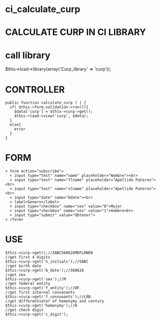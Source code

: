 # ci_calculate_curp

# CALCULATE CURP IN CI LIBRARY

# call library
$this->load->library(array('Curp_library' => 'curp'));

# CONTROLLER
    public function calculate_curp ( ) {
      if( $this->form_validation->run()){
        $data['curp'] = $this->curp->get();
        $this->load->view('curp', $data);
      }
      else{
        error
      }
    }

# FORM
    < form action="subscribe">
      < input type="test" name="name" placeholder="Nombre"><br>
      < input type="test" name="flname" placeholder="Apellido Paterno"><br>
      < input type="test" name="slname" placeholder="Apellido Paterno"><br>
      < input type="date" name="bdate"><br>
      < label>Genero</label>
      < input type="checkbox" name="sex" value="0">Mujer
      < input type="checkbox" name="sex" value="1">Hombre<br>
      < input type="submit" value="Obtener">
    < /form>

# USE
    $this->curp->get();//SABC560626MDFLRN09
    //get first 4 digits
    $this->curp->get('n_initials');//SABC
    //get birth date
    $this->curp->get('b_date');//560626
    //get sex
    $this->curp->get('sex');//M
    //get federal entity
    $this->curp->get('f_entity');//DF
    //get first internal consonants
    $this->curp->get('f_consonants');//LRN
    //get differentiator of homonymy and century
    $this->curp->get('homonymy');//0
    //get check digit
    $this->curp->get('c_digit');
